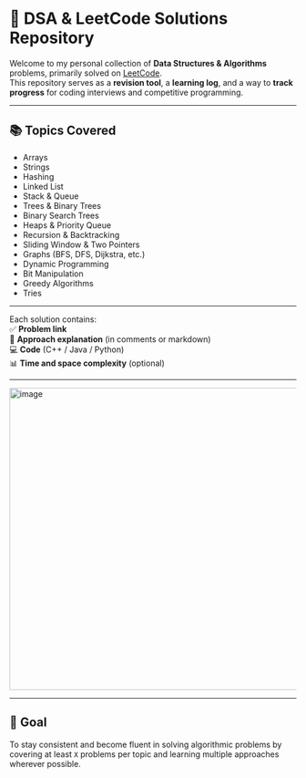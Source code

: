 # 📘 DSA & LeetCode Solutions Repository

Welcome to my personal collection of **Data Structures & Algorithms** problems, primarily solved on [LeetCode](https://leetcode.com/).  
This repository serves as a **revision tool**, a **learning log**, and a way to **track progress** for coding interviews and competitive programming.

---

## 📚 Topics Covered
- Arrays  
- Strings  
- Hashing  
- Linked List  
- Stack & Queue  
- Trees & Binary Trees  
- Binary Search Trees  
- Heaps & Priority Queue  
- Recursion & Backtracking  
- Sliding Window & Two Pointers  
- Graphs (BFS, DFS, Dijkstra, etc.)  
- Dynamic Programming  
- Bit Manipulation  
- Greedy Algorithms  
- Tries  

---

Each solution contains:  
✅ **Problem link**  
🧠 **Approach explanation** (in comments or markdown)  
💻 **Code** (C++ / Java / Python)  
📊 **Time and space complexity** (optional)  

---

<img width="724" height="530" alt="image" src="https://github.com/user-attachments/assets/44b97f55-aa5a-486c-bbc6-fefa0e32b7a0" />

---

## 🚀 Goal

To stay consistent and become fluent in solving algorithmic problems by covering at least `X` problems per topic and learning multiple approaches wherever possible.
